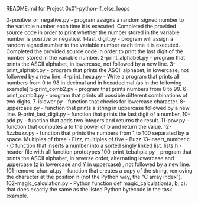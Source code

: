 README.md for Project 0x01-python-if_else_loops

0-positive_or_negative.py - program assigns a random signed number to the variable number each time it is executed. Completed the provided source code in order to print whether the number stored in the variable number is positive or negative.
1-last_digit.py - program will assign a random signed number to the variable number each time it is executed. Completed the provided source code in order to print the last digit of the number stored in the variable number.
2-print_alphabet.py - program that prints the ASCII alphabet, in lowercase, not followed by a new line.
3-print_alphabt.py - program that prints the ASCII alphabet, in lowercase, not followed by a new line.
4-print_hexa.py - Write a program that prints all numbers from 0 to 98 in decimal and in hexadecimal (as in the following example)
5-print_comb2.py - program that prints numbers from 0 to 99.
6-print_comb3.py - program that prints all possible different combinations of two digits.
7-islower.py - function that checks for lowercase character.
8-uppercase.py - function that prints a string in uppercase followed by a new line.
9-print_last_digit.py - function that prints the last digit of a number.
10-add.py - function that adds two integers and returns the result.
11-pow.py - function that computes a to the power of b and return the value.
12-fizzbuzz.py - function that prints the numbers from 1 to 100 separated by a space. Multiples of three - Fizz, multiples of five - Buzz
13-insert_number.c - C function that inserts a number into a sorted singly linked list.
lists.h - header file with all function prototypes
100-print_tebahpla.py - program that prints the ASCII alphabet, in reverse order, alternating lowercase and uppercase (z in lowercase and Y in uppercase) , not followed by a new line.
101-remove_char_at.py - function that creates a copy of the string, removing the character at the position n (not the Python way, the “C array index”).
102-magic_calculation.py - Python function def magic_calculation(a, b, c): that does exactly the same as the listed Python bytecode in the task example.